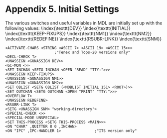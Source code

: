 # Appendix 5. Initial Settings

The various switches and useful variables in MDL are initially set up with the following values:
\index{\texttt{DEV}} \index{\texttt{INITIAL}} \index{\texttt{KEEP-FIXUPS}} \index{\texttt{NM1}} \index{\texttt{NM2}} \index{\texttt{REDEFINE}} \index{\texttt{RSUBR-LINK}} \index{\texttt{SNM}}

    <ACTIVATE-CHARS <STRING <ASCII 7> <ASCII 19> <ASCII 15>>>
                          ;"Tenex and Tops-20 versions only"
    <DECL-CHECK T>
    <UNASSIGN <GUNASSIGN DEV>>
    <GC-MON <>>
    <SET INCHAN <SETG INCHAN <OPEN "READ" "TTY:">>>
    <UNASSIGN KEEP-FIXUPS>
    <UNASSIGN <GUNASSIGN NM1>>
    <UNASSIGN <GUNASSIGN NM2>>
    <SET OBLIST <SETG OBLIST (<MOBLIST INITIAL 151> <ROOT>)>>
    <SET OUTCHAN <SETG OUTCHAN <OPEN "PRINT" "TTY:">>>
    <OVERFLOW T>
    <UNASSIGN REDEFINE>
    <RSUBR-LINK T>
    <SETG <UNASSIGN SNM> "working-directory">
    <SPECIAL-CHECK <>>
    <SPECIAL-MODE UNSPECIAL>
    <SET THIS-PROCESS <SETG THIS-PROCESS <MAIN>>>
    <ON "CHAR" ,QUITTER 8 0 ,INCHAN>
    <ON "IPC" ,IPC-HANDLER 1>               ;"ITS version only"
